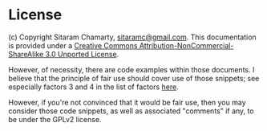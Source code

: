 # License

(c) Copyright Sitaram Chamarty, sitaramc@gmail.com.  This documentation is
provided under a [Creative Commons Attribution-NonCommercial-ShareAlike 3.0
Unported License](http://creativecommons.org/licenses/by-nc-sa/3.0/).

However, of necessity, there are code examples within those documents.  I
believe that the principle of fair use should cover use of those snippets; see
especially factors 3 and 4 in the list of factors
[here](http://en.wikipedia.org/wiki/Fair_use#Fair_use_under_United_States_law).

However, if you're not convinced that it would be fair use, then you may
consider those code snippets, as well as associated "comments" if any, to be
under the GPLv2 license.
